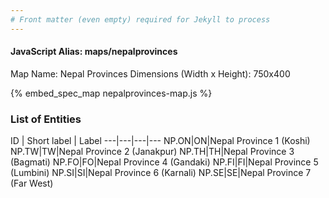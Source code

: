 ```yaml
---
# Front matter (even empty) required for Jekyll to process
---
```


#### JavaScript Alias: maps/nepalprovinces

Map Name: Nepal Provinces
Dimensions (Width x Height): 750x400




{% embed_spec_map nepalprovinces-map.js %}

### List of Entities

ID | Short label | Label
---|---|---|---
NP.ON|ON|Nepal Province 1 (Koshi)	
NP.TW|TW|Nepal Province 2 (Janakpur)
NP.TH|TH|Nepal Province 3 (Bagmati)
NP.FO|FO|Nepal Province 4 (Gandaki)
NP.FI|FI|Nepal Province 5 (Lumbini)
NP.SI|SI|Nepal Province 6 (Karnali)
NP.SE|SE|Nepal Province 7 (Far West)